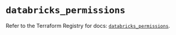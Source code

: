 # `databricks_permissions`

Refer to the Terraform Registry for docs: [`databricks_permissions`](https://registry.terraform.io/providers/databricks/databricks/1.65.0/docs/resources/permissions).
